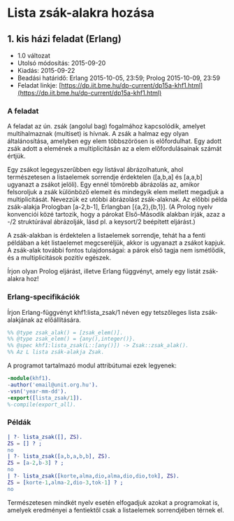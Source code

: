 # Lista zsák-alakra hozása

## 1. kis házi feladat (Erlang)

 * 1.0 változat 
 * Utolsó módosítás: 2015-09-20
 * Kiadás: 2015-09-22
 * Beadási határidő: Erlang 2015-10-05, 23:59; Prolog 2015-10-09, 23:59
 * Feladat linkje: [https://dp.iit.bme.hu/dp-current/dp15a-khf1.html](https://dp.iit.bme.hu/dp-current/dp15a-khf1.html)


### A feladat
A feladat az ún. zsák (angolul bag) fogalmához kapcsolódik, amelyet multihalmaznak (multiset) is hívnak. A zsák a halmaz egy olyan általánosítása, amelyben egy elem többszörösen is előfordulhat. Egy adott zsák adott a elemének a multiplicitásán az a elem előfordulásainak számát értjük.

Egy zsákot legegyszerűbben egy listával ábrázolhatunk, ahol természetesen a listaelemek sorrendje érdektelen ([a,b,a] és [a,a,b] ugyanazt a zsákot jelöli). Egy ennél tömörebb ábrázolás az, amikor felsoroljuk a zsák különböző elemeit és mindegyik elem mellett megadjuk a multiplicitását. Nevezzük ez utóbbi ábrázolást zsák-alaknak. Az előbbi példa zsák-alakja Prologban [a-2,b-1], Erlangban [{a,2},{b,1}]. (A Prolog nyelv konvenciói közé tartozik, hogy a párokat Első-Második alakban írják, azaz a -/2 struktúrával ábrázolják, lásd pl. a keysort/2 beépített eljárást.)

A zsák-alakban is érdektelen a listaelemek sorrendje, tehát ha a fenti példában a két listaelemet megcseréljük, akkor is ugyanazt a zsákot kapjuk. A zsák-alak további fontos tulajdonságai: a párok első tagja nem ismétlődik, és a multiplicitások pozitív egészek.

Írjon olyan Prolog eljárást, illetve Erlang függvényt, amely egy listát zsák-alakra hoz!

### Erlang-specifikációk
Írjon Erlang-függvényt khf1:lista_zsak/1 néven egy tetszőleges lista zsák-alakjának az előállítására.
```erlang
%% @type zsak_alak() = [zsak_elem()].
%% @type zsak_elem() = {any(),integer()}.
%% @spec khf1:lista_zsak(L::[any()]) -> Zsak::zsak_alak().
%% Az L lista zsák-alakja Zsak.
```
A programot tartalmazó modul attribútumai ezek legyenek:
```erlang
-module(khf1).
-author('email@unit.org.hu').
-vsn('year-mm-dd').
-export([lista_zsak/1]).
%-compile(export_all).
```

### Példák
```erlang
| ?- lista_zsak([], ZS).
ZS = [] ? ;
no
| ?- lista_zsak([a,b,a,b,b], ZS).
ZS = [a-2,b-3] ? ;
no
| ?- lista_zsak([korte,alma,dio,alma,dio,dio,tok], ZS).
ZS = [korte-1,alma-2,dio-3,tok-1] ? ;
no
```

Természetesen mindkét nyelv esetén elfogadjuk azokat a programokat is, amelyek eredményei a fentiektől csak a listaelemek sorrendjében térnek el.
